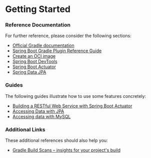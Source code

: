# Getting Started

### Reference Documentation
For further reference, please consider the following sections:

* [Official Gradle documentation](https://docs.gradle.org)
* [Spring Boot Gradle Plugin Reference Guide](https://docs.spring.io/spring-boot/docs/2.4.0/gradle-plugin/reference/html/)
* [Create an OCI image](https://docs.spring.io/spring-boot/docs/2.4.0/gradle-plugin/reference/html/#build-image)
* [Spring Boot DevTools](https://docs.spring.io/spring-boot/docs/2.4.0/reference/htmlsingle/#using-boot-devtools)
* [Spring Boot Actuator](https://docs.spring.io/spring-boot/docs/2.4.0/reference/htmlsingle/#production-ready)
* [Spring Data JPA](https://docs.spring.io/spring-boot/docs/2.4.0/reference/htmlsingle/#boot-features-jpa-and-spring-data)

### Guides
The following guides illustrate how to use some features concretely:

* [Building a RESTful Web Service with Spring Boot Actuator](https://spring.io/guides/gs/actuator-service/)
* [Accessing Data with JPA](https://spring.io/guides/gs/accessing-data-jpa/)
* [Accessing data with MySQL](https://spring.io/guides/gs/accessing-data-mysql/)

### Additional Links
These additional references should also help you:

* [Gradle Build Scans – insights for your project's build](https://scans.gradle.com#gradle)

